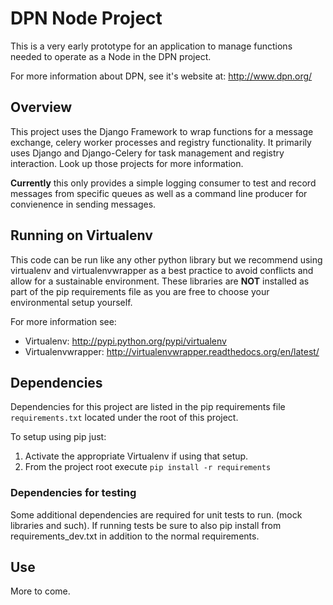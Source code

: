 # DPN Node Project

This is a very early prototype for an application to manage
functions needed to operate as a Node in the DPN project.

For more information about DPN, see it's website at: http://www.dpn.org/


## Overview

This project uses the Django Framework to wrap functions for a
message exchange, celery worker processes and registry
functionality.  It primarily uses Django and Django-Celery for
task management and registry interaction.  Look up those
projects for more information.

**Currently** this only provides a simple logging consumer to 
test and record messages from specific queues as well as a
command line producer for convienence in sending messages.

## Running on Virtualenv

This code can be run like any other python library but we recommend using
virtualenv and virtualenvwrapper as a best practice to avoid conflicts
and allow for a sustainable environment.  These libraries are **NOT** 
installed as part of the pip requirements file as you are free to
choose your environmental setup yourself.

For more information see:

* Virtualenv: http://pypi.python.org/pypi/virtualenv
* Virtualenvwrapper: http://virtualenvwrapper.readthedocs.org/en/latest/

## Dependencies

Dependencies for this project are listed in the pip requirements file
`requirements.txt` located under the root of this project.

To setup using pip just:

1.  Activate the appropriate Virtualenv if using that setup.
2.  From the project root execute `pip install -r requirements`

### Dependencies for testing

Some additional dependencies are required for unit tests to run.  (mock
libraries and such).  If running tests be sure to also pip install from
requirements_dev.txt in addition to the normal requirements.

## Use

More to come.

